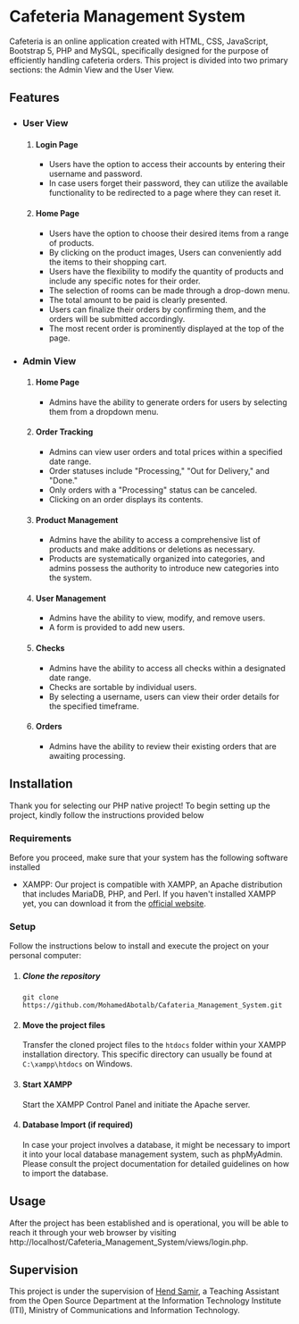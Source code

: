 # Cafeteria Management System

Cafeteria is an online application created with HTML, CSS, JavaScript, Bootstrap 5, PHP and MySQL, specifically designed for the purpose of efficiently handling cafeteria orders. This project is divided into two primary sections: the Admin View and the User View.

## Features

- ### User View

  1. #### Login Page

     - Users have the option to access their accounts by entering their username and password.
     - In case users forget their password, they can utilize the available functionality to be redirected to a page where they can reset it.

  2. #### Home Page

     - Users have the option to choose their desired items from a range of products.
     - By clicking on the product images, Users can conveniently add the items to their shopping cart.
     - Users have the flexibility to modify the quantity of products and include any specific notes for their order.
     - The selection of rooms can be made through a drop-down menu.
     - The total amount to be paid is clearly presented.
     - Users can finalize their orders by confirming them, and the orders will be submitted accordingly.
     - The most recent order is prominently displayed at the top of the page.

- ### Admin View

  1. #### Home Page

     - Admins have the ability to generate orders for users by selecting them from a dropdown menu.

  2. #### Order Tracking

     - Admins can view user orders and total prices within a specified date range.
     - Order statuses include "Processing," "Out for Delivery," and "Done."
     - Only orders with a "Processing" status can be canceled.
     - Clicking on an order displays its contents.

  3. #### Product Management

     - Admins have the ability to access a comprehensive list of products and make additions or deletions as necessary.
     - Products are systematically organized into categories, and admins possess the authority to introduce new categories into the system.

  4. #### User Management

     - Admins have the ability to view, modify, and remove users.
     - A form is provided to add new users.

  5. #### Checks

     - Admins have the ability to access all checks within a designated date range.
     - Checks are sortable by individual users.
     - By selecting a username, users can view their order details for the specified timeframe.

  6. #### Orders

     - Admins have the ability to review their existing orders that are awaiting processing.

## Installation

Thank you for selecting our PHP native project! To begin setting up the project, kindly follow the instructions provided below

### Requirements

Before you proceed, make sure that your system has the following software installed

- XAMPP: Our project is compatible with XAMPP, an Apache distribution that includes MariaDB, PHP, and Perl. If you haven't installed XAMPP yet, you can download it from the [official website](https://www.apachefriends.org/download.html).

### Setup

Follow the instructions below to install and execute the project on your personal computer:

1. ##### Clone the repository

   `git clone https://github.com/MohamedAbotalb/Cafateria_Management_System.git`

2. #### Move the project files

   Transfer the cloned project files to the `htdocs` folder within your XAMPP installation directory. This specific directory can usually be found at `C:\xampp\htdocs` on Windows.

3. #### Start XAMPP

   Start the XAMPP Control Panel and initiate the Apache server.

4. #### Database Import (if required)

   In case your project involves a database, it might be necessary to import it into your local database management system, such as phpMyAdmin. Please consult the project documentation for detailed guidelines on how to import the database.

## Usage

After the project has been established and is operational, you will be able to reach it through your web browser by visiting http://localhost/Cafeteria_Management_System/views/login.php.

## Supervision

This project is under the supervision of [Hend Samir](https://www.linkedin.com/in/hendsamiropensourcedeveloper/), a Teaching Assistant from the Open Source Department at the Information Technology Institute (ITI), Ministry of Communications and Information Technology.
